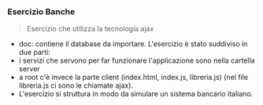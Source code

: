 ### Esercizio Banche 
> Esercizio che utilizza la tecnologia ajax 
* doc: contiene il database da importare.
L'esercizio è stato suddiviso in due parti: 
* i servizi che servono per far funzionare l'applicazione sono nella cartella server
* a root c'è invece la parte client (index.html, index.js, libreria.js) (nel file libreria.js ci sono le chiamate ajax).
* L'esercizio si struttura in modo da simulare un sistema bancario italiano.
